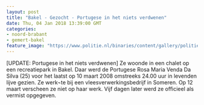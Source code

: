 ```yaml
---
layout: post
title: "Bakel - Gezocht - Portugese in het niets verdwenen"
date: Thu, 04 Jan 2018 13:39:00 GMT
categories: 
- noord-brabant 
- gemert-bakel 
feature_image: "https://www.politie.nl/binaries/content/gallery/politie/gezocht/dossiers/2017/coldcasekalender-fotos/09-ob/rosabakel.jpg"
---
```


[UPDATE: Portugese in het niets verdwenen] Ze woonde in een chalet op een recreatiepark in Bakel. Daar werd de Portugese Rosa Maria Venda Da Silva (25) voor het laatst op 10 maart 2008 omstreeks 24.00 uur in levenden lijve gezien. Ze werk¬te bij een vleesverwerkingsbedrijf in Someren. Op 12 maart verscheen ze niet op haar werk. Vijf dagen later werd ze officieel als vermist opgegeven.
